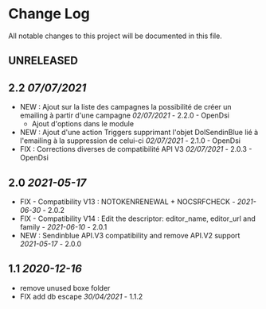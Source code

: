 # Change Log
All notable changes to this project will be documented in this file.

## UNRELEASED



## 2.2 *07/07/2021*

- NEW : Ajout sur la liste des campagnes la possibilité de créer un emailing à partir d'une campagne *02/07/2021* - 2.2.0 - OpenDsi  
  + Ajout d'options dans le module
- NEW : Ajout d'une action Triggers supprimant l'objet DolSendinBlue lié à l'emailing à la suppression de celui-ci *02/07/2021* - 2.1.0 - OpenDsi  
- FIX : Corrections diverses de compatibilité API V3 *02/07/2021* - 2.0.3 - OpenDsi  

## 2.0 *2021-05-17*

- FIX - Compatibility V13 : NOTOKENRENEWAL + NOCSRFCHECK - *2021-06-30* - 2.0.2
- FIX - Compatibility V14 : Edit the descriptor: editor_name, editor_url and family - *2021-06-10* - 2.0.1
- NEW : Sendinblue API.V3 compatibility and remove API.V2 support *2021-05-17* - 2.0.0

## 1.1 *2020-12-16*

- remove unused boxe folder  
- FIX add db escape *30/04/2021* - 1.1.2
